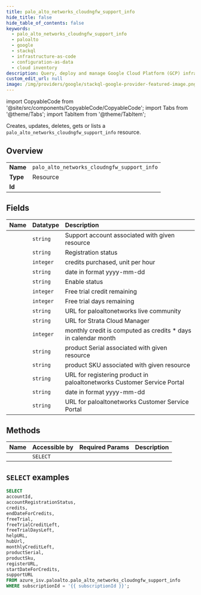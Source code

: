```yaml
---
title: palo_alto_networks_cloudngfw_support_info
hide_title: false
hide_table_of_contents: false
keywords:
  - palo_alto_networks_cloudngfw_support_info
  - paloalto
  - google
  - stackql
  - infrastructure-as-code
  - configuration-as-data
  - cloud inventory
description: Query, deploy and manage Google Cloud Platform (GCP) infrastructure and resources using SQL
custom_edit_url: null
image: /img/providers/google/stackql-google-provider-featured-image.png
---
```


import CopyableCode from '@site/src/components/CopyableCode/CopyableCode';
import Tabs from '@theme/Tabs';
import TabItem from '@theme/TabItem';

Creates, updates, deletes, gets or lists a <code>palo_alto_networks_cloudngfw_support_info</code> resource.

## Overview
<table><tbody>
<tr><td><b>Name</b></td><td><code>palo_alto_networks_cloudngfw_support_info</code></td></tr>
<tr><td><b>Type</b></td><td>Resource</td></tr>
<tr><td><b>Id</b></td><td><CopyableCode code="azure_isv.paloalto.palo_alto_networks_cloudngfw_support_info" /></td></tr>
</tbody></table>

## Fields
| Name | Datatype | Description |
|:-----|:---------|:------------|
| <CopyableCode code="accountId" /> | `string` | Support account associated with given resource |
| <CopyableCode code="accountRegistrationStatus" /> | `string` | Registration status |
| <CopyableCode code="credits" /> | `integer` | credits purchased, unit per hour |
| <CopyableCode code="endDateForCredits" /> | `string` | date in format yyyy-mm-dd |
| <CopyableCode code="freeTrial" /> | `string` | Enable status |
| <CopyableCode code="freeTrialCreditLeft" /> | `integer` | Free trial credit remaining |
| <CopyableCode code="freeTrialDaysLeft" /> | `integer` | Free trial days remaining |
| <CopyableCode code="helpURL" /> | `string` | URL for paloaltonetworks live community |
| <CopyableCode code="hubUrl" /> | `string` | URL for Strata Cloud Manager |
| <CopyableCode code="monthlyCreditLeft" /> | `integer` | monthly credit is computed as credits * days in calendar month |
| <CopyableCode code="productSerial" /> | `string` | product Serial associated with given resource |
| <CopyableCode code="productSku" /> | `string` | product SKU associated with given resource |
| <CopyableCode code="registerURL" /> | `string` | URL for registering product in paloaltonetworks Customer Service Portal |
| <CopyableCode code="startDateForCredits" /> | `string` | date in format yyyy-mm-dd |
| <CopyableCode code="supportURL" /> | `string` | URL for paloaltonetworks Customer Service Portal |

## Methods
| Name | Accessible by | Required Params | Description |
|:-----|:--------------|:----------------|:------------|
| <CopyableCode code="list" /> | `SELECT` | <CopyableCode code="subscriptionId" /> |  |

## `SELECT` examples




```sql
SELECT
accountId,
accountRegistrationStatus,
credits,
endDateForCredits,
freeTrial,
freeTrialCreditLeft,
freeTrialDaysLeft,
helpURL,
hubUrl,
monthlyCreditLeft,
productSerial,
productSku,
registerURL,
startDateForCredits,
supportURL
FROM azure_isv.paloalto.palo_alto_networks_cloudngfw_support_info
WHERE subscriptionId = '{{ subscriptionId }}';
```